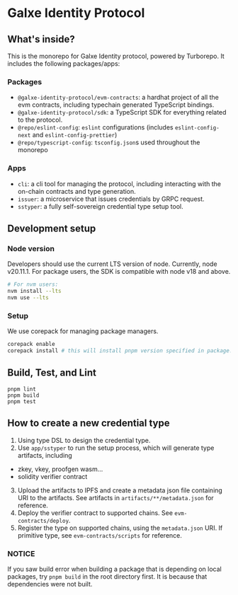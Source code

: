# Galxe Identity Protocol

## What's inside?

This is the monorepo for Galxe Identity protocol, powered by Turborepo. It includes the following packages/apps:

### Packages

- `@galxe-identity-protocol/evm-contracts`: a hardhat project of all the evm contracts, including typechain generated TypeScript bindings.
- `@galxe-identity-protocol/sdk`: a TypeScript SDK for everything related to the protocol.
- `@repo/eslint-config`: `eslint` configurations (includes `eslint-config-next` and `eslint-config-prettier`)
- `@repo/typescript-config`: `tsconfig.json`s used throughout the monorepo

### Apps

- `cli`: a cli tool for managing the protocol, including interacting with the on-chain contracts and type generation.
- `issuer`: a microservice that issues credentials by GRPC request.
- `sstyper`: a fully self-sovereign credential type setup tool.

## Development setup

### Node version

Developers should use the current LTS version of node. Currently, node v20.11.1. For package users, the SDK is compatible with node v18 and above.

```bash
# For nvm users:
nvm install --lts
nvm use --lts
```

### Setup

We use corepack for managing package managers.

```bash
corepack enable
corepack install # this will install pnpm version specified in package.json
```

## Build, Test, and Lint

```
pnpm lint
pnpm build
pnpm test
```

## How to create a new credential type

1. Using type DSL to design the credential type.
2. Use `app/sstyper` to run the setup process, which will generate type artifacts, including 
  + zkey, vkey, proofgen wasm...
  + solidity verifier contract
3. Upload the artifacts to IPFS and create a metadata json file containing URI to the artifacts. See artifacts in `artifacts/**/metadata.json` for reference.
4. Deploy the verifier contract to supported chains. See `evm-contracts/deploy`.
5. Register the type on supported chains, using the `metadata.json` URI. If primitive type, see `evm-contracts/scripts` for reference.

### NOTICE

If you saw build error when building a package that is depending on local packages, try `pnpm build` in the root directory first. It is because that dependencies were not built.
